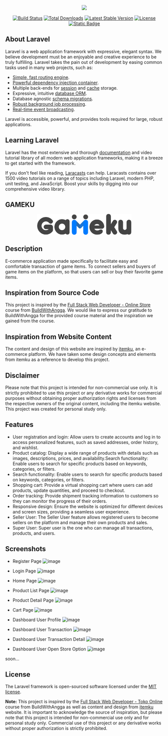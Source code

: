 <p align="center"><a href="https://laravel.com" target="_blank"><img src="https://raw.githubusercontent.com/laravel/art/master/logo-lockup/5%20SVG/2%20CMYK/1%20Full%20Color/laravel-logolockup-cmyk-red.svg" width="400"></a></p>

<p align="center">
<a href="https://travis-ci.org/laravel/framework"><img src="https://travis-ci.org/laravel/framework.svg" alt="Build Status"></a>
<a href="https://packagist.org/packages/laravel/framework"><img src="https://img.shields.io/packagist/dt/laravel/framework" alt="Total Downloads"></a>
<a href="https://packagist.org/packages/laravel/framework"><img src="https://img.shields.io/packagist/v/laravel/framework" alt="Latest Stable Version"></a>
<a href="https://packagist.org/packages/laravel/framework"><img src="https://img.shields.io/packagist/l/laravel/framework" alt="License"></a>
<a href="https://laravel.com/docs/9.x"><img alt="Static Badge" src="https://img.shields.io/badge/Laravel-v9.39.0-blue?logo=laravel"></a>
</p>


## About Laravel

Laravel is a web application framework with expressive, elegant syntax. We believe development must be an enjoyable and creative experience to be truly fulfilling. Laravel takes the pain out of development by easing common tasks used in many web projects, such as:

- [Simple, fast routing engine](https://laravel.com/docs/routing).
- [Powerful dependency injection container](https://laravel.com/docs/container).
- Multiple back-ends for [session](https://laravel.com/docs/session) and [cache](https://laravel.com/docs/cache) storage.
- Expressive, intuitive [database ORM](https://laravel.com/docs/eloquent).
- Database agnostic [schema migrations](https://laravel.com/docs/migrations).
- [Robust background job processing](https://laravel.com/docs/queues).
- [Real-time event broadcasting](https://laravel.com/docs/broadcasting).

Laravel is accessible, powerful, and provides tools required for large, robust applications.

## Learning Laravel

Laravel has the most extensive and thorough [documentation](https://laravel.com/docs) and video tutorial library of all modern web application frameworks, making it a breeze to get started with the framework.

If you don't feel like reading, [Laracasts](https://laracasts.com) can help. Laracasts contains over 1500 video tutorials on a range of topics including Laravel, modern PHP, unit testing, and JavaScript. Boost your skills by digging into our comprehensive video library.

## GAMEKU
<p align="center">
<img src="public/images/gameku2.png" alt="Total Downloads" width="300px">
</p> 

## Description

E-commerce application made specifically to facilitate easy and comfortable transaction of game items. To connect sellers and buyers of game items on the platform, so that users can sell or buy their favorite game items.

## Inspiration from Source Code

This project is inspired by the [Full Stack Web Developer - Online Store](https://class.buildwithangga.com/kelas/full-stack-web-developer-toko-online) course from [BuildWithAngga](https://class.buildwithangga.com/). We would like to express our gratitude to BuildWithAngga for the provided course material and the inspiration we gained from the course.

## Inspiration from Website Content

The content and design of this website are inspired by [itemku](https://itemku.com/), an e-commerce platform. We have taken some design concepts and elements from itemku as a reference to develop this project.

## Disclaimer
Please note that this project is intended for non-commercial use only. It is strictly prohibited to use this project or any derivative works for commercial purposes without obtaining proper authorization rights and licenses from the respective owners of the original content, including the itemku website. This project was created for personal study only.
## Features

- User registration and login: Allow users to create accounts and log in to access personalized features, such as saved addresses, order history, and wishlist.
- Product catalog: Display a wide range of products with details such as images, descriptions, prices, and availability.Search functionality: Enable users to search for specific products based on keywords, categories, or filters.
- Search functionality: Enable users to search for specific products based on keywords, categories, or filters.
- Shopping cart: Provide a virtual shopping cart where users can add products, update quantities, and proceed to checkout.
- Order tracking: Provide shipment tracking information to customers so they can monitor the progress of their orders.
- Responsive design: Ensure the website is optimized for different devices and screen sizes, providing a seamless user experience.
- Seller User: The Seller User feature allows registered users to become sellers on the platform and manage their own products and sales.
- Super User: Super user is the one who can manage all transactions, products, and users.

## Screenshots

- Register Page
  ![image](https://github.com/AlvitoDian/GAMEKU-Game-E-Commerce/assets/132731944/1cd0b3f8-172e-4e82-878e-1d7038e1b31a)

- Login Page
  ![image](https://github.com/AlvitoDian/GAMEKU-Game-E-Commerce/assets/132731944/2bbb13d8-17b9-4b95-b632-b84e12ae7fc8)
  
- Home Page
  ![image](https://github.com/AlvitoDian/GAMEKU-Game-E-Commerce/assets/132731944/b4d8ebee-a89f-4786-994f-817567d68926)

- Product List Page
  ![image](https://github.com/AlvitoDian/GAMEKU-Game-E-Commerce/assets/132731944/f3707994-7470-4eea-ad1a-a617a5ec495c)

- Product Detail Page
  ![image](https://github.com/AlvitoDian/GAMEKU-Game-E-Commerce/assets/132731944/5b158408-dad6-4749-809a-a51f7c8f71e1)

- Cart Page
  ![image](https://github.com/AlvitoDian/GAMEKU-Game-E-Commerce/assets/132731944/850113b7-998c-47ab-b671-dfa3d39d3991)

- Dashboard User Profile
  ![image](https://github.com/AlvitoDian/GAMEKU-Game-E-Commerce/assets/132731944/44b9da65-7232-491a-9a01-45d0ee6dce32)

- Dashboard User Transaction
  ![image](https://github.com/AlvitoDian/GAMEKU-Game-E-Commerce/assets/132731944/fa0b06be-502c-4596-bcf5-e3af9c3b0fff)

- Dashboard User Transaction Detail
  ![image](https://github.com/AlvitoDian/GAMEKU-Game-E-Commerce/assets/132731944/d1fa7b7a-ae03-49f4-9988-594c00130a7f)

- Dashboard User Open Store Option
  ![image](https://github.com/AlvitoDian/GAMEKU-Game-E-Commerce/assets/132731944/28c2a486-65ac-4d34-84ee-3403192b9bbb)
  
soon...

## License

The Laravel framework is open-sourced software licensed under the [MIT license](https://opensource.org/licenses/MIT).

**Note:** This project is inspired by the [Full Stack Web Developer - Toko Online](https://class.buildwithangga.com/class/full-stack-web-developer-toko-online) course from BuildWithAngga as well as content and design from [itemku]( https://itemku.com/) website. It is important to acknowledge the source of inspiration, but please note that this project is intended for non-commercial use only and for personal study only. Commercial use of this project or any derivative works without proper authorization is strictly prohibited.
